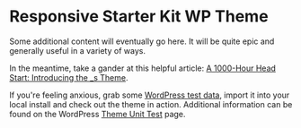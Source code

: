# Responsive Starter Kit WP Theme

Some additional content will eventually go here. It will be quite epic and generally useful in a variety of ways.

In the meantime, take a gander at this helpful article: [A 1000-Hour Head Start: Introducing the _s Theme](http://themeshaper.com/2012/02/13/introducing-the-underscores-theme/).

If you're feeling anxious, grab some [WordPress test data](https://wpcom-themes.svn.automattic.com/demo/theme-unit-test-data.xml), import it into your local install and check out the theme in action. Additional information can be found on the WordPress [Theme Unit Test](http://codex.wordpress.org/Theme_Unit_Test) page.